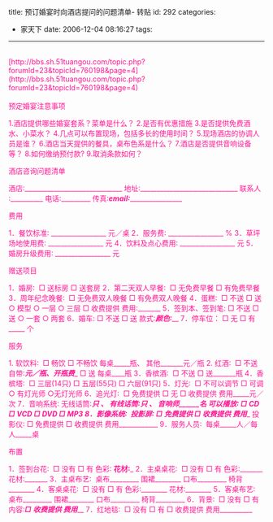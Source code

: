 title: 预订婚宴时向酒店提问的问题清单-  转贴
id: 292
categories:
  - 家天下
date: 2006-12-04 08:16:27
tags:
---

<div id="msgcns!9697D6160EFEBC17!956" class="bvMsg"><div><font color="#ff1493"></font> </div>
<div><font color="#ff1493">[http://bbs.sh.51tuangou.com/topic.php?forumId=23&amp;topicId=760198&amp;page=4](http://bbs.sh.51tuangou.com/topic.php?forumId=23&amp;topicId=760198&amp;page=4)</font></div>
<div><font color="#ff1493"></font> </div>
<div><font color="#ff1493">预定婚宴注意事项

1.酒店提供哪些婚宴套系？菜单是什么？
2.是否有优惠措施
3.是否提供免费酒水、小菜水？
4.几点可以布置现场，包括多长的使用时间？
5.现场酒店的协调人员是谁？
6.酒店当天提供的餐具，桌布色系是什么？
7.酒店是否提供音响设备等？
8.如何缴纳预付款?
9.取消条款如何？

酒店咨询问题清单

酒店∶______________________________ 地址∶______________________________
联系人∶__________ 电话∶_________ 传真∶_________email∶_________________________

费用

1．餐饮标准∶ _________________ 元／桌
2．服务费∶ _________________ %
3．草坪场地使用费∶ _________________ 元
4．饮料及点心费用∶ _________________ 元
5．婚房升级费用∶ _________________ 元

赠送项目 

1．婚房∶  □ 送标房 □ 送套房
2．第二天双人早餐∶  □ 无免费早餐 □ 有免费早餐
3．周年纪念晚餐∶  □ 无免费双人晚餐 □ 有免费双人晚餐
4．蛋糕∶  □ 不送 □ 送 ○ 模型 ○ 一层 ○ 三层 □ 收费提供 费用∶_______
5．签到本、签到笔: □ 不送 □ 送 ○ 一套 ○ 两套
6．婚车: □ 不送 □ 送 款式∶_______颜色∶_________
7．停车位： □ 无 □ 有 _____ 个 

服务

1\. 软饮料∶  □ 畅饮 □ 不畅饮 每桌_____瓶、 其他_______元／瓶 
2\. 红酒∶  □ 不送 自带∶_____元／瓶、开瓶费______ □ 送 每桌____瓶
3．香槟酒∶  □ 不送 □ 送_______瓶
4．香槟塔∶  □ 三层(14只) □ 五层(55只) □ 六层(91只)
5．灯光∶  □ 不可以调节 □ 可调 ○ 有灯光师 ○无灯光师
6．追光灯∶  □ 免费提供 □ 无 □ 收费提供 费用_____元／次
7．音响系统∶ 无线话筒∶_____只 、 有线话筒∶______只 、 音响师______名
可以播放∶ □ CD □ VCD □ DVD □ MP3
8．影像系统∶  投影屏∶ □ 免费提供 □ 收费提供 费用____________
投影仪∶ □ 免费提供 □ 收费提供 费用____________
9．服务人员∶  每桌_____人／每人_____桌 

布置 

1．签到台花∶  □ 没有 □ 有 色彩∶ ______花材∶_______
2．主桌桌花∶  □ 没有 □ 有 色彩∶_______ 花材∶_______
3．主桌布艺∶  桌布_________ 围裙________ 口布_________ 椅背________
4．客桌桌花∶  □ 没有 □ 有 色彩∶________ 花材∶________
5．客桌布艺∶  桌布_________ 围裙________ 口布_________ 椅背_________
6．背景∶  □ 没有 □ 有 内容∶_________□ 收费提供 费用___________
7．红地毯∶  □ 没有 □ 有 □ 收费提供 费用__________</font></div></div>